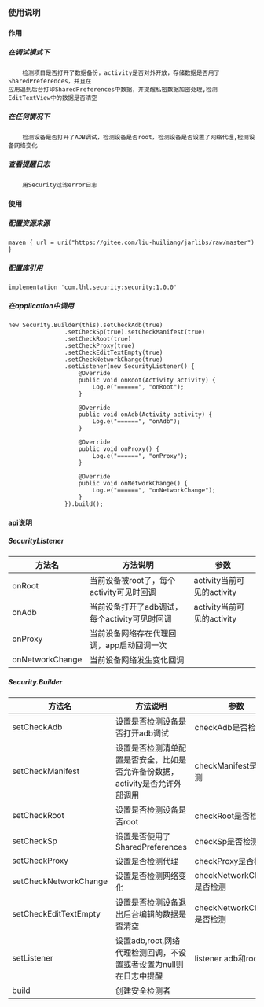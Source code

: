 ###  使用说明
#### 作用  
##### 在调试模式下  
        检测项目是否打开了数据备份，activity是否对外开放，存储数据是否用了SharedPreferences，并且在
    应用退到后台打印SharedPreferences中数据，并提醒私密数据加密处理,检测EditTextView中的数据是否清空
##### 在任何情况下
        检测设备是否打开了ADB调试，检测设备是否root，检测设备是否设置了网络代理,检测设备网络变化
##### 查看提醒日志
        用Security过滤error日志
#### 使用 
##### 配置资源来源
```
maven { url = uri("https://gitee.com/liu-huiliang/jarlibs/raw/master") }
```
##### 配置库引用
```
implementation 'com.lhl.security:security:1.0.0'
```

##### 在application中调用
```
new Security.Builder(this).setCheckAdb(true)
                .setCheckSp(true).setCheckManifest(true)
                .setCheckRoot(true)
                .setCheckProxy(true)
                .setCheckEditTextEmpty(true)
                .setCheckNetworkChange(true)
                .setListener(new SecurityListener() {
                    @Override
                    public void onRoot(Activity activity) {
                        Log.e("======", "onRoot");
                    }

                    @Override
                    public void onAdb(Activity activity) {
                        Log.e("======", "onAdb");
                    }

                    @Override
                    public void onProxy() {
                        Log.e("======", "onProxy");
                    }

                    @Override
                    public void onNetworkChange() {
                        Log.e("======", "onNetworkChange");
                    }
                }).build();
```

#### api说明
##### SecurityListener
| 方法名 | 方法说明                         | 参数 |
| --- |------------------------------| ---  |
| onRoot | 当前设备被root了，每个activity可见时回调   | activity当前可见的activity |
| onAdb | 当前设备打开了adb调试，每个activity可见时回调 | activity当前可见的activity |
| onProxy | 当前设备网络存在代理回调，app启动回调一次       |  |
| onNetworkChange | 当前设备网络发生变化回调                 |  |

##### Security.Builder
| 方法名 | 方法说明                                       | 参数           |
| --- |--------------------------------------------|--------------|
| setCheckAdb | 设置是否检测设备是否打开adb调试                          | checkAdb是否检测 |
| setCheckManifest | 设置是否检测清单配置是否安全，比如是否允许备份数据，activity是否允许外部调用 | checkManifest是否检测 |
| setCheckRoot | 设置是否检测设备是否root                             | checkRoot是否检测 |
| setCheckSp | 设置是否使用了SharedPreferences                   | checkSp是否检测  |
| setCheckProxy | 设置是否检测代理                                   | checkProxy是否检测 |
| setCheckNetworkChange | 设置是否检测网络变化                                 | checkNetworkChange是否检测         |
| setCheckEditTextEmpty | 设置是否检测设备退出后台编辑的数据是否清空                      | checkNetworkChange是否检测         |
| setListener | 设置adb,root,网络代理检测回调，不设置或者设置为null则在日志中提醒    | listener adb和root回调 |
| build | 创建安全检测者                                    |  |